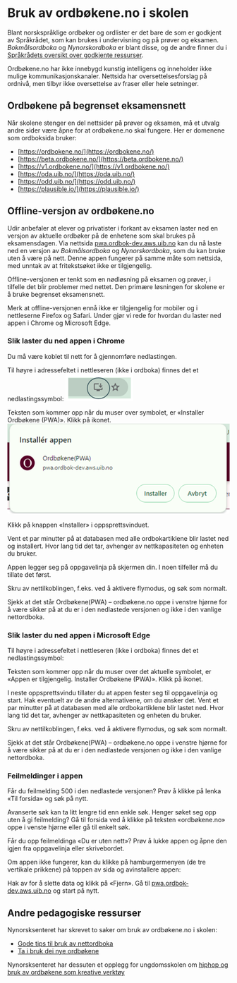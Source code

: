 # Bruk av ordbøkene.no i skolen
Blant norskspråklige ordbøker og ordlister er det bare de som er godkjent av Språkrådet, som kan brukes i undervisning og på prøver og eksamen. _Bokmålsordboka_ og _Nynorskordboka_ er blant disse, og de andre finner du i [Språkrådets oversikt over godkjente ressurser](https://www.sprakradet.no/sprakhjelp/Skriverad/Ordlister/Ordlister-til-skulebruk/).

Ordbøkene.no har ikke innebygd kunstig intelligens og inneholder ikke mulige kommunikasjonskanaler. Nettsida har oversettelsesforslag på ordnivå, men tilbyr ikke oversettelse av fraser eller hele setninger. 

## Ordbøkene på begrenset eksamensnett
Når skolene stenger en del nettsider på prøver og eksamen, må et utvalg andre sider være åpne for at ordbøkene.no skal fungere. Her er domenene som ordboksida bruker:

*   [https://ordbokene.no/](https://ordbokene.no/)
*   [https://beta.ordbokene.no/](https://beta.ordbokene.no/)
*   [https://v1.ordbokene.no/](https://v1.ordbokene.no/)
*   [https://oda.uib.no/](https://oda.uib.no/)
*   [https://odd.uib.no/](https://odd.uib.no/)
*   [https://plausible.io/](https://plausible.io/)

 
## Offline-versjon av ordbøkene.no
Udir anbefaler at elever og privatister i forkant av eksamen laster ned en versjon av aktuelle ordbøker på de enhetene som skal brukes på eksamensdagen. Via nettsida [pwa.ordbok-dev.aws.uib.no](https://pwa.ordbok-dev.aws.uib.no) kan du nå laste ned en versjon av _Bokmålsordboka_ og _Nynorskordboka_, som du kan bruke uten å være på nett. Denne appen fungerer på samme måte som nettsida, med unntak av at fritekstsøket ikke er tilgjengelig.

Offline-versjonen er tenkt som en nødløsning på eksamen og prøver, i tilfelle det blir problemer med nettet. Den primære løsningen for skolene er å bruke begrenset eksamensnett. 

Merk at offline-versjonen ennå ikke er tilgjengelig for mobiler og i nettleserne Firefox og Safari. Under gjør vi rede for hvordan du laster ned appen i Chrome og Microsoft Edge. 

### Slik laster du ned appen i Chrome
Du må være koblet til nett for å gjennomføre nedlastingen. 

Til høyre i adressefeltet i nettleseren (ikke i ordboka) finnes det et nedlastingssymbol: 
![Alt text](content-images/Picture1.png)

Teksten som kommer opp når du muser over symbolet, er «Installer Ordbøkene (PWA)». Klikk på ikonet.
![Alt text](content-images/Picture2.png)

Klikk på knappen «Installer» i oppsprettsvinduet.  

Vent et par minutter på at databasen med alle ordbokartiklene blir lastet ned og installert. Hvor lang tid det tar, avhenger av nettkapasiteten og enheten du bruker. 

Appen legger seg på oppgavelinja på skjermen din. I noen tilfeller må du tillate det først.
 
Skru av nettilkoblingen, f.eks. ved å aktivere flymodus, og søk som normalt.

Sjekk at det står Ordbøkene(PWA) – ordbøkene.no oppe i venstre hjørne for å være sikker på at du er i den nedlastede versjonen og ikke i den vanlige nettordboka.

### Slik laster du ned appen i Microsoft Edge
Til høyre i adressefeltet i nettleseren (ikke i ordboka) finnes det et nedlastingssymbol: 

Teksten som kommer opp når du muser over det aktuelle symbolet, er «Appen er tilgjengelig. Installer Ordbøkene (PWA)». Klikk på ikonet. 

I neste oppsprettsvindu tillater du at appen fester seg til oppgavelinja og start. Hak eventuelt av de andre alternativene, om du ønsker det. Vent et par minutter på at databasen med alle ordbokartiklene blir lastet ned. Hvor lang tid det tar, avhenger av nettkapasiteten og enheten du bruker. 

Skru av nettilkoblingen, f.eks. ved å aktivere flymodus, og søk som normalt. 

Sjekk at det står Ordbøkene(PWA) – ordbøkene.no oppe i venstre hjørne for å være sikker på at du er i den nedlastede versjonen og ikke i den vanlige nettordboka.

### Feilmeldinger i appen
Får du feilmelding 500 i den nedlastede versjonen? Prøv å klikke på lenka «Til forsida» og søk på nytt. 

Avanserte søk kan ta litt lengre tid enn enkle søk. Henger søket seg opp uten å gi feilmelding? Gå til forsida ved å klikke på teksten «ordbøkene.no» oppe i venste hjørne eller gå til enkelt søk.

Får du opp feilmeldinga «Du er uten nett»? Prøv å lukke appen og åpne den igjen fra oppgavelinja eller skrivebordet. 

Om appen ikke fungerer, kan du klikke på hamburgermenyen (de tre vertikale prikkene) på toppen av sida og avinstallere appen:

Hak av for å slette data og klikk på «Fjern». Gå til [pwa.ordbok-dev.aws.uib.no](https://pwa.ordbok-dev.aws.uib.no) og start på nytt.

## Andre pedagogiske ressurser
Nynorsksenteret har skrevet to saker om bruk av ordbøkene.no i skolen:
*   [Gode tips til bruk av nettordboka](https://nynorsksenteret.no/vidaregaande/grammatikk/gode-tips-til-bruk-av-nettordboka)
*   [Ta i bruk dei nye ordbøkene](https://nynorsksenteret.no/blogg/ta-i-bruk-dei-nye-ordbokene)

Nynorsksenteret har dessuten et opplegg for ungdomsskolen om [hiphop og bruk av ordbøkene som kreative verktøy](https://nynorsksenteret.no/ungdomsskule/skriving/kreativ-skriving/hiphop-ordboka-som-kreativt-verktoy)